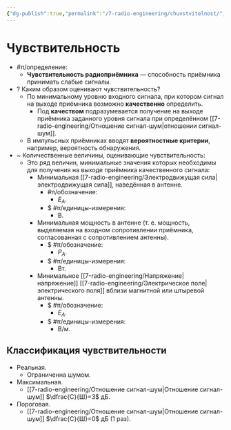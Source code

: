 ```yaml
---
{"dg-publish":true,"permalink":"/7-radio-engineering/chuvstvitelnost/","title":"Чувствительность","tags":["рпру"]}
---
```



# Чувствительность

- #π/определение:
	- **Чувствительность радиоприёмника** — способность приёмника принимать слабые сигналы.
- ? Каким образом оценивают чувствительность?
	- По минимальному уровню входного сигнала, при котором сигнал на выходе приёмника возможно **качественно** определить.
		- Под **качеством** подразумевается получение на выходе приёмника заданного уровня сигнала при определённом [[7-radio-engineering/Отношение сигнал-шум\|отношении сигнал-шум]].
	- В импульсных приёмниках вводят **вероятностные критерии**, например, вероятность обнаружения.
- ~ Количественные величины, оценивающие чувствительность:
	- Это ряд величин, минимальные значения которых необходимы для получения на выходе приёмника качественного сигнала:
		- Минимальная [[7-radio-engineering/Электродвижущая сила\|электродвижущая сила]], наведённая в антенне.
			- #π/обозначение:
				- $E_A$.
			- $ #π/единицы-измерения:
				- В.
		- Минимальная мощность в антенне (т. е. мощность, выделяемая на входном сопротивлении приёмника, согласованная с сопротивлением антенны).
			- $ #π/обозначение:
				- $P_A$.
			- $ #π/единицы-измерения:
				- Вт.
		- Минимальное [[7-radio-engineering/Напряжение\|напряжение]] [[7-radio-engineering/Электрическое поле\|электрического поля]] вблизи магнитной или штыревой антенны.
			- $ #π/обозначение:
				- $E_A$.
			- $ #π/единицы-измерения:
				- В/м.

## Классификация чувствительности

- Реальная.
	- Ограниченна шумом.
- Максимальная.
	- [[7-radio-engineering/Отношение сигнал-шум\|Отношение сигнал-шум]] $\dfrac{С}{Ш}=3$ дБ.
- Пороговая.
	- [[7-radio-engineering/Отношение сигнал-шум\|Отношение сигнал-шум]] $\dfrac{С}{Ш}=0$ дБ (1 раз).
